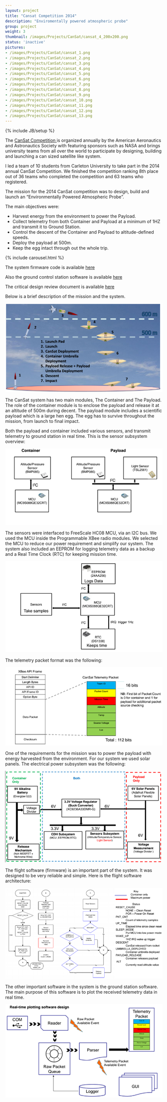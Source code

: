 ```yaml
---
layout: project
title: "Cansat Competition 2014"
description: "Enviromentally powered atmospheric probe"
group: project
weight: 3
thumbnail: /images/Projects/CanSat/cansat_4_200x200.png
status: 'inactive'
pictures:
- /images/Projects/CanSat/cansat_1.png
- /images/Projects/CanSat/cansat_2.png
- /images/Projects/CanSat/cansat_3.png
- /images/Projects/CanSat/cansat_4.png
- /images/Projects/CanSat/cansat_5.png
- /images/Projects/CanSat/cansat_6.png
- /images/Projects/CanSat/cansat_7.png
- /images/Projects/CanSat/cansat_8.png
- /images/Projects/CanSat/cansat_9.png
- /images/Projects/CanSat/cansat_10.png
- /images/Projects/CanSat/cansat_11.png
- /images/Projects/CanSat/cansat_12.png
- /images/Projects/CanSat/cansat_13.png
---
```

{% include JB/setup %}

The <a href='http://www.cansatcompetition.com/Main.html'>CanSat Competition </a> is organized annually
by the American Aeronautics and Astronautics Society with featuring sponsors
such as NASA and brings university teams from all over the world to participate by designing,
building and launching a can sized satellite like system.

I led a team of 10 students from Carleton University to take part
in the 2014 annual CanSat Competition. We finished the competition
ranking 8th place out of 36 teams who completed the competition
and 63 teams who registered.

The mission for the 2014 CanSat competition was to design,
build and launch an “Environmentally Powered Atmospheric
Probe”.

The main objectives were:

- Harvest energy from the environment to power the Payload.
- Collect telemetry from both Container and Payload at a
minimum of 1HZ and transmit it to Ground Station.
- Control the descent of the Container and Payload to
altitude-defined speeds.
- Deploy the payload at 500m.
- Keep the egg intact through out the whole trip.

{% include carousel.html %}


The system firmware code is available <a href="https://github.com/amente/cansat_2014_system">here</a>

Also the ground control station software is available
<a href="https://github.com/amente/cansat_2014_gs">here</a>

The critical design review document is available
<a href="http://amente.github.io/images/Projects/CanSat/cansat_2014_cdr.pdf">here</a>

Below is a brief description of the mission and the system.

<img src="/images/Projects/CanSat/cansat_mission_2014.png"/>

The CanSat system has two main modules, The Container and The Payload. The role of the container module is to enclose the payload and release it at an altitude of 500m during decent. The payload module includes a scientific payload which is a large hen egg. The egg has to survive throughout the mission, from launch to final impact.

Both the payload and container included various sensors, and transmit telemetry to ground station
in real time.
This is the sensor subsystem overview:

<img src="/images/Projects/CanSat/sensor_subsystem.png"/>

The sensors were interfaced to FreeScale HC08 MCU, via an I2C bus. We used the MCU inside the
Programmable XBee radio modules. We selected the MCU to reduce our power
requirement and simplify our system. The system also included an EEPROM for logging telemetry data as a backup and a Real Time Clock (RTC) for keeping mission time.

<img src="/images/Projects/CanSat/cdh_subsystem.png"/>

The telemetry packet format was the following:

<img src="/images/Projects/CanSat/telemetry.png"/>

One of the requirements for the mission was to power the payload with energy harvested from the
environment. For our system we used solar panels. The electrical power subsystem was the following:

<img src="/images/Projects/CanSat/eps.png"/>

The flight software (firmware) is an important part of the system. It was designed to be very reliable and simple. Here is the flight software architecture:

<img src="/images/Projects/CanSat/fsw.png"/>

The other important software in the system is the ground station software. The main purpose of this software is to plot the received telemetry data in real time.

<img src="/images/Projects/CanSat/gcs.png"/>
